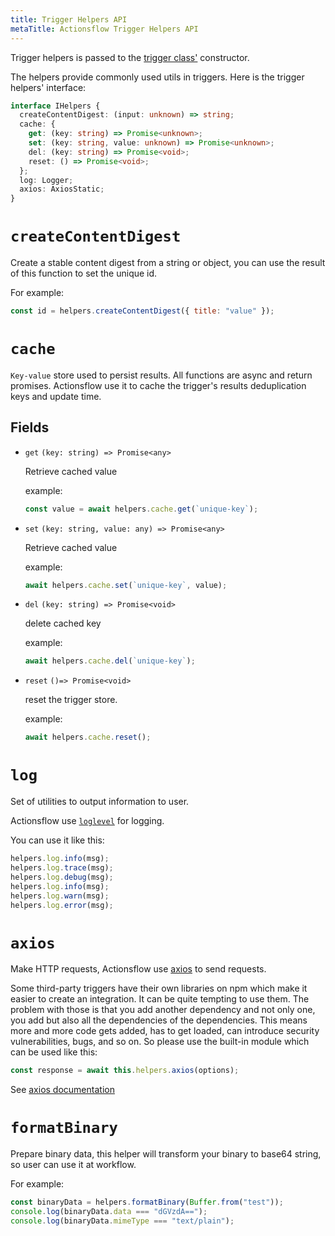 ```yaml
---
title: Trigger Helpers API
metaTitle: Actionsflow Trigger Helpers API
---
```


Trigger helpers is passed to the [trigger class'](/docs/reference/trigger-api.md) constructor.

The helpers provide commonly used utils in triggers. Here is the trigger helpers' interface:

```typescript
interface IHelpers {
  createContentDigest: (input: unknown) => string;
  cache: {
    get: (key: string) => Promise<unknown>;
    set: (key: string, value: unknown) => Promise<unknown>;
    del: (key: string) => Promise<void>;
    reset: () => Promise<void>;
  };
  log: Logger;
  axios: AxiosStatic;
}
```

# `createContentDigest`

Create a stable content digest from a string or object, you can use the result of this function to set the unique id.

For example:

```javascript
const id = helpers.createContentDigest({ title: "value" });
```

# `cache`

`Key-value` store used to persist results. All functions are async and return promises. Actionsflow use it to cache the trigger's results deduplication keys and update time.

## Fields

- `get` `(key: string) => Promise<any>`

  Retrieve cached value

  example:

  ```javascript
  const value = await helpers.cache.get(`unique-key`);
  ```

- `set` `(key: string, value: any) => Promise<any>`

  Retrieve cached value

  example:

  ```javascript
  await helpers.cache.set(`unique-key`, value);
  ```

- `del` `(key: string) => Promise<void>`

  delete cached key

  example:

  ```javascript
  await helpers.cache.del(`unique-key`);
  ```

- `reset` `()=> Promise<void>`

  reset the trigger store.

  example:

  ```javascript
  await helpers.cache.reset();
  ```

# `log`

Set of utilities to output information to user.

Actionsflow use [`loglevel`](https://github.com/pimterry/loglevel) for logging.

You can use it like this:

```javascript
helpers.log.info(msg);
helpers.log.trace(msg);
helpers.log.debug(msg);
helpers.log.info(msg);
helpers.log.warn(msg);
helpers.log.error(msg);
```

# `axios`

Make HTTP requests, Actionsflow use [axios](https://github.com/axios/axios) to send requests.

Some third-party triggers have their own libraries on npm which make it easier to create an integration. It can be quite tempting to use them. The problem with those is that you add another dependency and not only one, you add but also all the dependencies of the dependencies. This means more and more code gets added, has to get loaded, can introduce security vulnerabilities, bugs, and so on. So please use the built-in module which can be used like this:

```javascript
const response = await this.helpers.axios(options);
```

See [axios documentation](https://github.com/axios/axios)

# `formatBinary`

Prepare binary data, this helper will transform your binary to base64 string, so user can use it at workflow.

For example:

```javascript
const binaryData = helpers.formatBinary(Buffer.from("test"));
console.log(binaryData.data === "dGVzdA==");
console.log(binaryData.mimeType === "text/plain");
```

